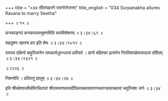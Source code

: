 +++
title = "०३४ सीतापहरणे रावणोत्तेजनम्"
title_english = "034 Surpanakha allures Ravana to marry Seetha"

+++
 ॥  १५  ॥   

  

कनकाङ्गदं कनकवलयभूषणमिति चापविशेषणम्  ॥  ३।३४।६९  ॥   

  

सहदूषणः खरश्च हत इति शेषः  ॥  ३।३४।१०१२  ॥   

  

रामस्य दक्षिणो बाहुरित्यनेन रामकार्यधुरन्धरत्वं प्रतीयते । प्राणो बहिश्चर इत्यनेन निरतिशयप्रेमास्पदत्वं दर्शितम्  ॥  ३।३४।१३२१  ॥   

  

 ॥  २२२६  ॥   

  

निशम्येति । प्रतिपत्तुं ज्ञातुम्  ॥  ३।३४।२७  ॥   

  

इति श्रीमहेश्वरतीर्थविरचितायां श्रीरामायणतत्त्वदीपिकाख्यायामारण्यकाण्डव्याख्यायां चतुस्त्रिंशः सर्गः  ॥  ३।३४  ॥   

  

